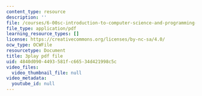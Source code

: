 ```yaml
---
content_type: resource
description: ''
file: /courses/6-00sc-introduction-to-computer-science-and-programming-spring-2011/4840d0904493581fc66534d421998c5c_ddtobc-AOK4.pdf
file_type: application/pdf
learning_resource_types: []
license: https://creativecommons.org/licenses/by-nc-sa/4.0/
ocw_type: OCWFile
resourcetype: Document
title: 3play pdf file
uid: 4840d090-4493-581f-c665-34d421998c5c
video_files:
  video_thumbnail_file: null
video_metadata:
  youtube_id: null
---
```

